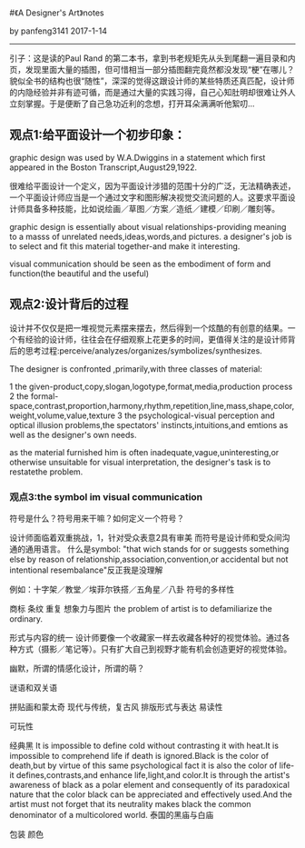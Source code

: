 #《A Designer's Art》notes

by panfeng3141 2017-1-14

---

引子：这是读的Paul Rand 的第二本书，拿到书老规矩先从头到尾翻一遍目录和内页，发现里面大量的插图，但可惜相当一部分插图翻完竟然都没发现“梗”在哪儿？貌似全书的结构也很“随性”，深深的觉得这跟设计师的某些特质还真匹配，设计师的内隐经验并非有迹可循，而是通过大量的实践习得，自己心知肚明却很难让外人立刻掌握。于是便断了自己急功近利的念想，打开耳朵满满听他絮叨...


## 观点1:给平面设计一个初步印象：

graphic design was used by W.A.Dwiggins in a statement which first appeared in the Boston Transcript,August29,1922.

很难给平面设计一个定义，因为平面设计涉猎的范围十分的广泛，无法精确表述，一个平面设计师应当是一个通过文字和图形解决视觉交流问题的人。这要求平面设计师具备多种技能，比如说绘画／草图／方案／造纸／建模／印刷／雕刻等。

graphic design is essentially about visual relationships-providing meaning to a masss of unrelated needs,ideas,words,and pictures.
a designer's job is to select and fit this material together-and make it interesting.


visual communication should be seen as the embodiment of form and function(the beautiful and the useful)



## 观点2:设计背后的过程
设计并不仅仅是把一堆视觉元素摆来摆去，然后得到一个炫酷的有创意的结果。一个有经验的设计师，往往会在仔细观察上花更多的时间，更值得关注的是设计师背后的思考过程:perceive/analyzes/organizes/symbolizes/synthesizes.

The designer is confronted ,primarily,with three classes of material:

1 the given-product,copy,slogan,logotype,format,media,production process
2 the formal-space,contrast,proportion,harmony,rhythm,repetition,line,mass,shape,color,weight,volume,value,texture
3 the psychological-visual perception and optical illusion problems,the spectators' instincts,intuitions,and emtions as well as the designer's own needs.


as the material furnished him is often inadequate,vague,uninteresting,or otherwise unsuitable for visual interpretation, the designer's task is to restatethe problem.

### 观点3:the symbol im visual communication
符号是什么？符号用来干嘛？如何定义一个符号？



设计师面临着双重挑战，1，针对受众表意2具有审美
而符号是设计师和受众间沟通的通用语言。
什么是symbol:
"that wich stands for or suggests something else by reason of relationship,association,convention,or accidental but not intentional resembalance"反正我是没理解

例如：十字架／教堂／埃菲尔铁搭／五角星／八卦
符号的多样性



商标
条纹
重复
想象力与图片
the problem of artist is to defamiliarize the ordinary.

形式与内容的统一
设计师要像一个收藏家一样去收藏各种好的视觉体验。通过各种方式（摄影／笔记等）。只有扩大自己到视野才能有机会创造更好的视觉体验。


幽默，所谓的情感化设计，所谓的萌？

谜语和双关语

拼贴画和蒙太奇
现代与传统，复古风
排版形式与表达
易读性

可玩性

经典黑
It is impossible to define cold without contrasting it with heat.It is impossible to comprehend life if death is ignored.Black is the color of death,but by virtue of this same psychological fact it is also the color of life-it defines,contrasts,and enhance life,light,and color.It is through the artist's awareness of black as a polar element and consequently of its paradoxical nature that the color black can be appreciated and effectively used.And the artist must not forget that its neutrality makes black the common denominator of a multicolored world.
泰国的黑庙与白庙

 包装
 颜色
 
 
 
